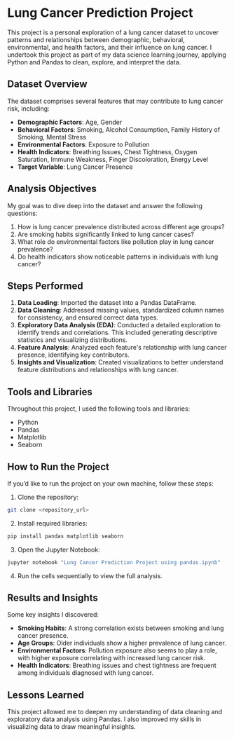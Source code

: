 
# Lung Cancer Prediction Project

This project is a personal exploration of a lung cancer dataset to uncover patterns and relationships between demographic, behavioral, environmental, and health factors, and their influence on lung cancer. I undertook this project as part of my data science learning journey, applying Python and Pandas to clean, explore, and interpret the data.

## Dataset Overview
The dataset comprises several features that may contribute to lung cancer risk, including:
- **Demographic Factors**: Age, Gender
- **Behavioral Factors**: Smoking, Alcohol Consumption, Family History of Smoking, Mental Stress
- **Environmental Factors**: Exposure to Pollution
- **Health Indicators**: Breathing Issues, Chest Tightness, Oxygen Saturation, Immune Weakness, Finger Discoloration, Energy Level
- **Target Variable**: Lung Cancer Presence

## Analysis Objectives
My goal was to dive deep into the dataset and answer the following questions:
1. How is lung cancer prevalence distributed across different age groups?
2. Are smoking habits significantly linked to lung cancer cases?
3. What role do environmental factors like pollution play in lung cancer prevalence?
4. Do health indicators show noticeable patterns in individuals with lung cancer?

## Steps Performed
1. **Data Loading**: Imported the dataset into a Pandas DataFrame.
2. **Data Cleaning**: Addressed missing values, standardized column names for consistency, and ensured correct data types.
3. **Exploratory Data Analysis (EDA)**: Conducted a detailed exploration to identify trends and correlations. This included generating descriptive statistics and visualizing distributions.
4. **Feature Analysis**: Analyzed each feature's relationship with lung cancer presence, identifying key contributors.
5. **Insights and Visualization**: Created visualizations to better understand feature distributions and relationships with lung cancer.

## Tools and Libraries
Throughout this project, I used the following tools and libraries:
- Python
- Pandas
- Matplotlib
- Seaborn

## How to Run the Project
If you’d like to run the project on your own machine, follow these steps:
1. Clone the repository:
```bash
git clone <repository_url>
```
2. Install required libraries:
```bash
pip install pandas matplotlib seaborn
```
3. Open the Jupyter Notebook:
```bash
jupyter notebook "Lung Cancer Prediction Project using pandas.ipynb"
```
4. Run the cells sequentially to view the full analysis.

## Results and Insights
Some key insights I discovered:
- **Smoking Habits**: A strong correlation exists between smoking and lung cancer presence.
- **Age Groups**: Older individuals show a higher prevalence of lung cancer.
- **Environmental Factors**: Pollution exposure also seems to play a role, with higher exposure correlating with increased lung cancer risk.
- **Health Indicators**: Breathing issues and chest tightness are frequent among individuals diagnosed with lung cancer.

## Lessons Learned
This project allowed me to deepen my understanding of data cleaning and exploratory data analysis using Pandas. I also improved my skills in visualizing data to draw meaningful insights.





